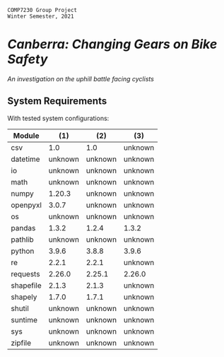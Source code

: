     COMP7230 Group Project
    Winter Semester, 2021

# _Canberra: Changing Gears on Bike Safety_
_An investigation on the uphill battle facing cyclists_

## System Requirements

With tested system configurations:

| Module | (1) | (2) | (3) |
|--------|--------|--------|--------|
| csv | 1.0 | 1.0 | unknown |
| datetime | unknown | unknown | unknown |
| io | unknown | unknown | unknown |
| math | unknown | unknown | unknown |
| numpy | 1.20.3 | unknown | unknown |
| openpyxl | 3.0.7 | unknown | unknown |
| os | unknown | unknown | unknown |
| pandas | 1.3.2 | 1.2.4 | 1.3.2 |
| pathlib | unknown | unknown | unknown |
| python | 3.9.6 | 3.8.8 | 3.9.6 |
| re | 2.2.1 | 2.2.1 | unknown |
| requests | 2.26.0 | 2.25.1 | 2.26.0 |
| shapefile | 2.1.3 | 2.1.3 | unknown |
| shapely | 1.7.0 | 1.7.1 | unknown |
| shutil | unknown | unknown | unknown |
| suntime | unknown | unknown | unknown |
| sys | unknown | unknown | unknown |
| zipfile | unknown | unknown | unknown |
